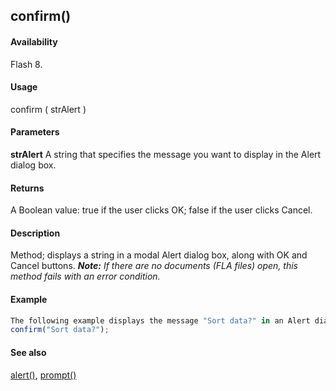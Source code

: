 ## confirm()

#### Availability

Flash 8.

#### Usage

confirm ( strAlert )

#### Parameters

**strAlert** A string that specifies the message you want to display in the Alert dialog box.

#### Returns

A Boolean value: true if the user clicks OK; false if the user clicks Cancel.

#### Description

Method; displays a string in a modal Alert dialog box, along with OK and Cancel buttons.
***Note:** If there are no documents (FLA files) open, this method fails with an error condition.*

#### Example

```javascript
The following example displays the message "Sort data?" in an Alert dialog box:
confirm("Sort data?");

```
#### See also

[alert()](#!wielmic/developers-animatesdk-docs/test/Top-Level_Functions_and_Methods/alert.md), [prompt()](#!wielmic/developers-animatesdk-docs/test/Top-Level_Functions_and_Methods/prompt.md)
